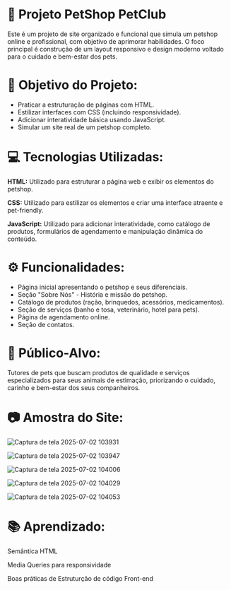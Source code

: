 # 🐾 Projeto PetShop PetClub

Este é um projeto de site organizado e funcional que simula um petshop online e profissional, com objetivo de aprimorar habilidades. O foco principal é construção de um layout responsivo e
design moderno voltado para o cuidado e bem-estar dos pets.

# 📌 Objetivo do Projeto:

- Praticar a estruturação de páginas com HTML.
- Estilizar interfaces com CSS (incluindo responsividade).
- Adicionar interatividade básica usando JavaScript.
- Simular um site real de um petshop completo.

# 💻 Tecnologias Utilizadas:

**HTML:** Utilizado para estruturar a página web e exibir os elementos do petshop.

**CSS:** Utilizado para estilizar os elementos e criar uma interface atraente e pet-friendly.

**JavaScript:** Utilizado para adicionar interatividade, como catálogo de produtos, formulários de agendamento e manipulação dinâmica do conteúdo.

# ⚙️ Funcionalidades:

- Página inicial apresentando o petshop e seus diferenciais.
- Seção "Sobre Nós" - História e missão do petshop.
- Catálogo de produtos (ração, brinquedos, acessórios, medicamentos).
- Seção de serviços (banho e tosa, veterinário, hotel para pets).
- Página de agendamento online.
- Seção de contatos.

# 🎯 Público-Alvo:

Tutores de pets que buscam produtos de qualidade e serviços especializados para seus animais de estimação, priorizando o cuidado, carinho e bem-estar dos seus companheiros.

# 📷 Amostra do Site:

![Captura de tela 2025-07-02 103931](https://github.com/user-attachments/assets/7eecdec5-ec58-49c2-a7f4-ac6a7857340e)

![Captura de tela 2025-07-02 103947](https://github.com/user-attachments/assets/7041d34d-103e-4cbd-8daf-63e3d4b82934)

![Captura de tela 2025-07-02 104006](https://github.com/user-attachments/assets/3c471773-34b6-409d-a4d2-f052bd57e555)

![Captura de tela 2025-07-02 104029](https://github.com/user-attachments/assets/2faeba66-4f0b-49b1-9dce-f231039946a5)

![Captura de tela 2025-07-02 104053](https://github.com/user-attachments/assets/df1d15c7-10b2-4821-8cce-45dc4c4eb16d)

# 📚 Aprendizado:

Semântica HTML

Media Queries para responsividade

Boas práticas de Estruturção de código Front-end





